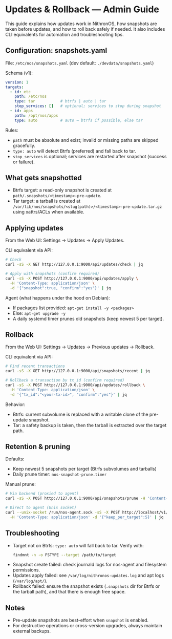 # Updates & Rollback — Admin Guide

This guide explains how updates work in NithronOS, how snapshots are taken before updates, and how to roll back safely if needed. It also includes CLI equivalents for automation and troubleshooting tips.

## Configuration: snapshots.yaml

File: `/etc/nos/snapshots.yaml` (dev default: `./devdata/snapshots.yaml`)

Schema (v1):
```yaml
version: 1
targets:
  - id: etc
    path: /etc/nos
    type: tar           # btrfs | auto | tar
    stop_services: []   # optional; services to stop during snapshot
  - id: apps
    path: /opt/nos/apps
    type: auto          # auto → btrfs if possible, else tar
```

Rules:
- `path` must be absolute and exist; invalid or missing paths are skipped gracefully.
- `type: auto` will detect Btrfs (preferred) and fall back to tar.
- `stop_services` is optional; services are restarted after snapshot (success or failure).

## What gets snapshotted

- Btrfs target: a read-only snapshot is created at `path/.snapshots/<timestamp>-pre-update`.
- Tar target: a tarball is created at `/var/lib/nos/snapshots/<slug(path)>/<timestamp>-pre-update.tar.gz` using xattrs/ACLs when available.

## Applying updates

From the Web UI: Settings → Updates → Apply Updates.

CLI equivalent via API:
```bash
# Check
curl -sS -X GET http://127.0.0.1:9000/api/updates/check | jq

# Apply with snapshots (confirm required)
curl -sS -X POST http://127.0.0.1:9000/api/updates/apply \
  -H 'Content-Type: application/json' \
  -d '{"snapshot":true, "confirm":"yes"}' | jq
```

Agent (what happens under the hood on Debian):
- If packages list provided: `apt-get install -y <packages>`
- Else: `apt-get upgrade -y`
- A daily systemd timer prunes old snapshots (keep newest 5 per target).

## Rollback

From the Web UI: Settings → Updates → Previous updates → Rollback.

CLI equivalent via API:
```bash
# Find recent transactions
curl -sS -X GET http://127.0.0.1:9000/api/snapshots/recent | jq

# Rollback a transaction by tx_id (confirm required)
curl -sS -X POST http://127.0.0.1:9000/api/updates/rollback \
  -H 'Content-Type: application/json' \
  -d '{"tx_id":"<your-tx-id>", "confirm":"yes"}' | jq
```

Behavior:
- Btrfs: current subvolume is replaced with a writable clone of the pre-update snapshot.
- Tar: a safety backup is taken, then the tarball is extracted over the target path.

## Retention & pruning

Defaults:
- Keep newest 5 snapshots per target (Btrfs subvolumes and tarballs)
- Daily prune timer: `nos-snapshot-prune.timer`

Manual prune:
```bash
# Via backend (proxied to agent)
curl -sS -X POST http://127.0.0.1:9000/api/snapshots/prune -H 'Content-Type: application/json' -d '{"keep_per_target":5}' | jq

# Direct to agent (Unix socket)
curl --unix-socket /run/nos-agent.sock -sS -X POST http://localhost/v1/snapshot/prune \
  -H 'Content-Type: application/json' -d '{"keep_per_target":5}' | jq
```

## Troubleshooting

- Target not on Btrfs: `type: auto` will fall back to tar. Verify with:
  ```bash
  findmnt -n -o FSTYPE --target /path/to/target
  ```
- Snapshot create failed: check journald logs for nos-agent and filesystem permissions.
- Updates apply failed: see `/var/log/nithronos-updates.log` and apt logs (`/var/log/apt/`).
- Rollback failed: ensure the snapshot exists (`.snapshots` dir for Btrfs or the tarball path), and that there is enough free space.

## Notes
- Pre-update snapshots are best-effort when `snapshot` is enabled.
- For destructive operations or cross-version upgrades, always maintain external backups.
